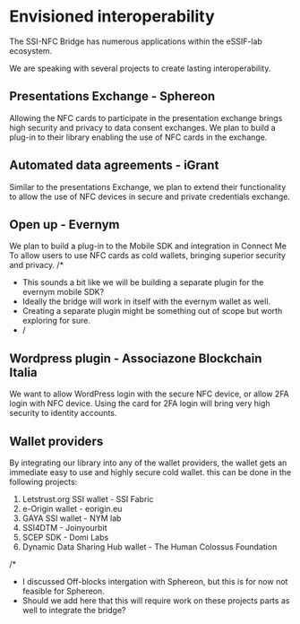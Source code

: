 # Envisioned interoperability
The SSI-NFC Bridge has numerous applications within the eSSIF-lab  ecosystem.

We are speaking with several projects to create lasting interoperability.

## Presentations Exchange - Sphereon
Allowing the NFC cards to participate in the presentation exchange brings high security and privacy to data consent exchanges.  We plan to build a plug-in to their library enabling the use of NFC  cards in the exchange.

## Automated data agreements - iGrant
Similar to the presentations Exchange,  we plan to extend their functionality to allow the use of NFC devices in secure and private credentials exchange.

## Open up - Evernym
We plan to build a plug-in to the Mobile SDK and integration in Connect Me To allow users to use NFC cards as cold wallets, bringing superior security and privacy.
/*
* This sounds a bit like we will be building a separate plugin for the evernym mobile SDK?
* Ideally the bridge will work in itself with the evernym wallet as well.
* Creating a separate plugin might be something out of scope but worth exploring for sure.
* /

## Wordpress plugin - Associazone Blockchain Italia
We want to allow WordPress login with the secure NFC device,  or allow 2FA login with NFC device. Using the card for 2FA login will bring very high security to identity accounts.

## Wallet providers
By integrating our library into any of the wallet providers, the wallet gets an immediate easy to use and highly secure cold wallet.  this can be done in the following projects:
1. Letstrust.org SSI wallet - SSI Fabric
2. e-Origin wallet - eorigin.eu
3. GAYA SSI wallet - NYM lab
4. SSI4DTM - Joinyourbit
5. SCEP SDK - Domi Labs
6. Dynamic Data Sharing Hub wallet - The Human Colossus Foundation

/*
* I discussed Off-blocks intergation with Sphereon, but this is for now not feasible for Sphereon.
* Should we add here that this will require work on these projects parts as well to integrate the bridge?
